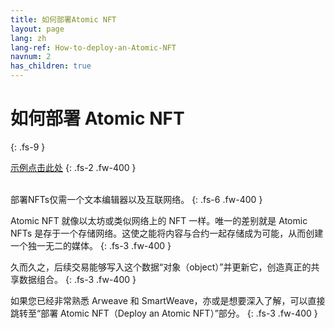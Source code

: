 ```yaml
---
title: 如何部署Atomic NFT
layout: page
lang: zh
lang-ref: How-to-deploy-an-Atomic-NFT
navnum: 2
has_children: true
---
```


# 如何部署 Atomic NFT

{: .fs-9 }

[示例点击此处](https://github.com/atomic-nfts/standard)
{: .fs-2 .fw-400 }

<br>
部署NFTs仅需一个文本编辑器以及互联网络。
{: .fs-6 .fw-400 }

Atomic NFT 就像以太坊或类似网络上的 NFT 一样。唯一的差别就是 Atomic NFTs 是存于一个存储网络。这使之能将内容与合约一起存储成为可能，从而创建一个独一无二的媒体。
{: .fs-3 .fw-400 }

久而久之，后续交易能够写入这个数据“对象（object）”并更新它，创造真正的共享数据组合。
{: .fs-3 .fw-400 }

如果您已经非常熟悉 Arweave 和 SmartWeave，亦或是想要深入了解，可以直接跳转至“部署 Atomic NFT（Deploy an Atomic NFT）”部分。
{: .fs-3 .fw-400 }
